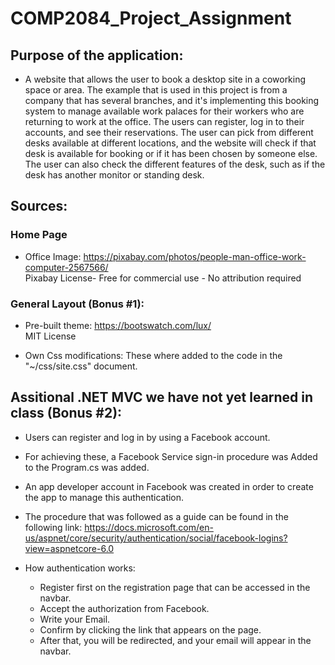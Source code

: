 # COMP2084_Project_Assignment
## Purpose of the application:
- A website that allows the user to book a desktop site in a coworking space or area. The example that is used in this project is from a company that has several branches, and it's implementing this booking system to manage available work palaces for their workers who are returning to work at the office. The users can register, log in to their accounts, and see their reservations. The user can pick from different desks available at different locations, and the website will check if that desk is available for booking or if it has been chosen by someone else. The user can also check the different features of the desk, such as if the desk has another monitor or standing desk.
 
## Sources:
### Home Page
- Office Image: https://pixabay.com/photos/people-man-office-work-computer-2567566/  <br />
                Pixabay License-  Free for commercial use - No attribution required
            
### General Layout (Bonus #1):            
- Pre-built theme:  https://bootswatch.com/lux/ <br />
                 MIT License
                
- Own Css modifications: These where added to the code in the "~/css/site.css" document. <br />

## Assitional .NET MVC we have not yet learned in class (Bonus #2):
- Users can register and log in by using a Facebook account.
- For achieving these, a Facebook Service sign-in procedure was Added to the Program.cs was added.
- An app developer account in Facebook was created in order to create the app to manage this authentication. 
- The procedure that was followed as a guide can be found in the following link: 
   https://docs.microsoft.com/en-us/aspnet/core/security/authentication/social/facebook-logins?view=aspnetcore-6.0
   
- How authentication works:
  - Register first on the registration page that can be accessed in the navbar.
  - Accept the authorization from Facebook.
  - Write your Email.
  - Confirm by clicking the link that appears on the page. 
  - After that, you will be redirected, and your email will appear in the navbar.


